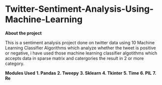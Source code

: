 # Twitter-Sentiment-Analysis-Using-Machine-Learning
**About the project**

This is a sentiment analysis project done on twitter data using 10 Machine Learning Classifier Algorithms which analyze whether the tweet is positive or negative, i have used those machine learning classifier algotithms which accepts data in sparse matrix and catergories the result in 2 or more category.

**Modules Used**
**1. Pandas**
**2. Tweepy**
**3. Sklearn**
**4. Tkinter**
**5. Time**
**6. PIL**
**7. Re**

